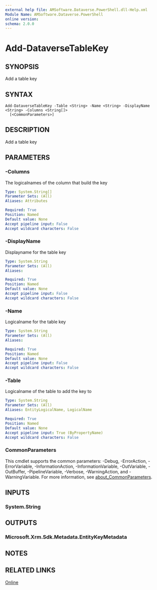 ```yaml
---
external help file: AMSoftware.Dataverse.PowerShell.dll-Help.xml
Module Name: AMSoftware.Dataverse.PowerShell
online version:
schema: 2.0.0
---
```


# Add-DataverseTableKey

## SYNOPSIS
Add a table key

## SYNTAX

```
Add-DataverseTableKey -Table <String> -Name <String> -DisplayName <String> -Columns <String[]>
  [<CommonParameters>]
```

## DESCRIPTION
Add a table key

## PARAMETERS

### -Columns
The logicalnames of the column that build the key

```yaml
Type: System.String[]
Parameter Sets: (All)
Aliases: Attributes

Required: True
Position: Named
Default value: None
Accept pipeline input: False
Accept wildcard characters: False
```

### -DisplayName
Displayname for the table key

```yaml
Type: System.String
Parameter Sets: (All)
Aliases:

Required: True
Position: Named
Default value: None
Accept pipeline input: False
Accept wildcard characters: False
```

### -Name
Logicalname for the table key

```yaml
Type: System.String
Parameter Sets: (All)
Aliases:

Required: True
Position: Named
Default value: None
Accept pipeline input: False
Accept wildcard characters: False
```

### -Table
Logicalname of the table to add the key to

```yaml
Type: System.String
Parameter Sets: (All)
Aliases: EntityLogicalName, LogicalName

Required: True
Position: Named
Default value: None
Accept pipeline input: True (ByPropertyName)
Accept wildcard characters: False
```

### CommonParameters
This cmdlet supports the common parameters: -Debug, -ErrorAction, -ErrorVariable, -InformationAction, -InformationVariable, -OutVariable, -OutBuffer, -PipelineVariable, -Verbose, -WarningAction, and -WarningVariable. For more information, see [about_CommonParameters](http://go.microsoft.com/fwlink/?LinkID=113216).

## INPUTS

### System.String
## OUTPUTS

### Microsoft.Xrm.Sdk.Metadata.EntityKeyMetadata
## NOTES

## RELATED LINKS

[Online](https://github.com/AMSoftwareNL/DataversePowershell/blob/main/docs/Add-DataverseTableKey.md)
